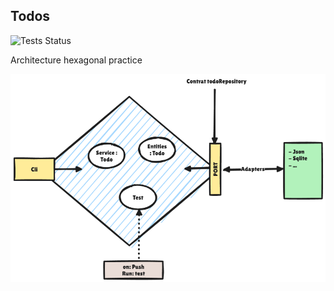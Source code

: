 ## Todos

![Tests Status](https://github.com/math-dev-24/archi-hexa-todo-practice/actions/workflows/test.yml/badge.svg)

Architecture hexagonal practice

![schema](./asset/schema.png)